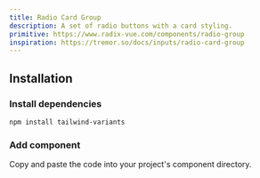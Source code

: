 ```yaml
---
title: Radio Card Group
description: A set of radio buttons with a card styling.
primitive: https://www.radix-vue.com/components/radio-group
inspiration: https://tremor.so/docs/inputs/radio-card-group
---
```


<ComponentPreview name="RadioCardGroup" />

## Installation

<Steps>

### Install dependencies

```bash
npm install tailwind-variants
```

### Add component

Copy and paste the code into your project's component directory.

<ComponentCode name="RadioCardGroup" type="ui" />

</Steps>

